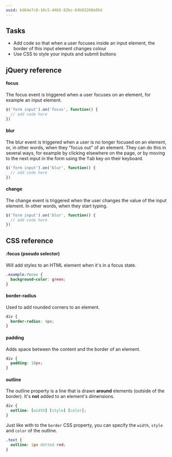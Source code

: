```yaml
---
uuid: bd64e7c8-10c5-44b5-82bc-64b83268a95d
---
```




## Tasks

- Add code so that when a user focuses inside an input element, the border of this input element changes colour
- Use CSS to style your inputs and submit buttons

## jQuery reference

#### focus

The focus event is triggered when a user focuses on an element, for example an input element.

```javascript
$('form input').on('focus', function() {
  // add code here
})
```

#### blur

The blur event is triggered when a user is no longer focused on an element, or, in other words, when they "focus out" of an element. They can do this in several ways, for example by clicking elsewhere on the page, or by moving to the next input in the form using the <kbd>Tab</kbd> key on their keyboard.

```javascript
$('form input').on('blur', function() {
  // add code here
})
```

#### change

The change event is triggered when the user changes the value of the input element. In other words, when they start typing.

```javascript
$('form input').on('blur', function() {
  // add code here
})
```

## CSS reference

#### :focus (pseudo selector)

Will add styles to an HTML element when it's in a focus state.

```css
.example:focus {
  background-color: green;
}
```

#### border-radius

Used to add rounded corners to an element.

```css
div {
  border-radius: 4px;
}
```

#### padding

Adds space between the content and the border of an element.

```css
div {
  padding: 10px;
}
```

#### outline

The outline property is a line that is drawn **around** elements (outside of the border). It's **not** added to an element's dimensions.

```css
div {
  outline: [width] [style] [color];
}
```

Just like with to the `border` CSS property, you can specify the `width`, `style` and `color` of the outline.

```css
.text {
  outline: 1px dotted red;
}
```
